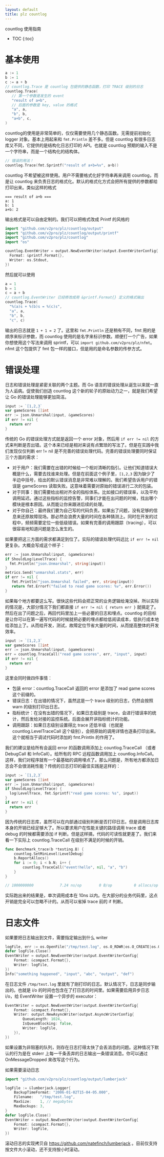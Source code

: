 ```yaml
---
layout: default
title: plz countlog
---
```


countlog 使用指南

* TOC
{:toc}

# 基本使用

```go
a := 1
b := 1
c := a + b
// countlog.Trace 是 countlog 包提供的静态函数，打印 TRACE 级别的日志
countlog.Trace(
   // 第一个参数是发生的 event
   "result of a+b", 
   // 后面的参数是 key, value 的格式
   "a", a,
   "b", b,
   "a+b", c,
)
```

countlog的使用是非常简单的，仅仅需要使用几个静态函数。无需提前初始化 logger 对象。基本上用起来和 `fmt.Println` 差不多。但是 countlog 和很多日志库又不同，它提供的是结构化日志打印的 API。也就是 countlog 预期的输入不是一个字符串，而是一个结构化的结构体。

```go
// 错误的用法！
countlog.Trace(fmt.Sprintf("result of a+b=%v", a+b))
```

countlog 不希望被这样使用。用户不需要格式化好字符串再来调用 countlog，而是让 countlog 来负责日志的格式化。默认的格式化方式会把所有提供的参数都给打印出来。类似这样的格式

```
=== result of a+b ===
a: 1
b: 1
a+b: 2
```

输出格式是可以自由定制的。我们可以把格式改成 Printf 的风格的

```go
import "github.com/v2pro/plz/countlog/output"
import "github.com/v2pro/plz/countlog/output/printf"
import "github.com/v2pro/plz/countlog"
import "os"

countlog.EventWriter = output.NewEventWriter(output.EventWriterConfig{
  Format: &printf.Format{},
  Writer: os.Stdout,
})
```

然后就可以使用

```go
a = 1
b = 1
c = a + b
// countlog.EventWriter 已经修改成用 &printf.Format{} 定义的格式输出
countlog.Trace(
  "%(a)s + %(b)s = %(c)s", 
  "a", a, 
  "b", b, 
  "c", c)
```

输出的日志就是 `1 + 1 = 2` 了。这里和 `fmt.Println` 还是稍有不同，fmt 用的是顺序来标识参数，而 countlog 使用的是名字来标识参数。顺便打一个广告，如果你想使用这个写法来调用 sprintf，可以 `import github.com/v2pro/plz/nfmt`。nfmt 这个包提供了 fmt 包一样的接口，但是用的是命名参数的传参方式。

# 错误处理

日志和错误处理是紧密关联的两个主题。而 Go 语言的错误处理从诞生以来就一直为人诟病。促使我们创造 countlog 这个新的轮子的原始动力之一，就是我们希望让 Go 的错误处理能够更加简洁。

```go
input := `[1,2,3`
var gameScores []int
err := json.Unmarshal(input, &gameScores)
if err != nil {
  return err
}
```

传统的 Go 的错误处理方式就是返回一个 error 对象，然后用 `if err != nil` 的方式来判断是否出错。这个本来已经是相对来说有点繁琐的写法了。但是在实践中我们发现仅仅判断 err != nil 是不完善的错误处理代码。完善的错误处理要同时保证三个方面的需求：

* 对于用户：我们需要在出错的时候给一个相对清晰的指引。让他们知道错误大概是什么，需要去找谁来处理。但是在前面这个例子里，`[1,2,3` 因为缺少了半边中括号，给出的默认错误消息是非常难以理解的。我们希望告诉用户的错误是 gameScores 读取失败。这意味着需要对原始的错误进行二次的包装。
* 对于同事：我们需要给出相对齐全的指标体系。比如接口的错误率，以及平均调用延迟。通过这些指标的监控告警，同事们才能在出问题的时候，找出哪个模块是根本原因。从而能让你来跟进后续的处理。
* 对于你自己：最终我们要为自己写的代码负责。如果出了问题，没有足够的信息来还原故障现场。那必然会浪费大量的时间在各种猜测上。同时在开发的过程中，频频需要定位一些低级错误。如果有完善的调用跟踪（tracing），可以很容易地知道问题是怎么发生的。

如果要把这三方面的需求都满足到位了。实际的错误处理代码远比 `if err != nil` 更复杂。大概会写成这个样子：

```go
err := json.Unmarshal(input, &gameScores)
if ShouldLog(LevelTrace) {
  fmt.Println("json.Unmarshal", string(input))
}
metrics.Send("unmarshal.stats", err)
if err != nil {
   fmt.Println("json.Unmarshal failed", err, string(input))
   return fmt.Errorf("failed to read game scores: %v", err.Error())
}
```

如果每个地方都要这么写。很快这些代码会把正常的业务逻辑给淹没掉。所以实际的情况是，大部分情况下我们都直接 `if err != nil { return err }` 就搞定了。然后在出了问题之后，再回代码里加上一些必要的日志和埋点。countlog 的目标是让你可以在第一遍写代码的时候就把必要的埋点都给低阅读成本，低执行成本地给添加上了。从而给开发，测试，故障定位节省大量的时间，从而提高整体的开发效率。

```go
input := `[1,2,3`
var gameScores []int
err := json.Unmarshal(input, &gameScores)
err = countlog.TraceCall("read game scores", err, "input", input)
if err != nil {
  return err
}
```

这里会同时做四件事情：

* 包装 error：countlog.TraceCall 返回的 error 是添加了 read game scores 这个前缀的。
* 错误日志：在出错的情况下，虽然这是一个 trace 级别的日志，仍然会按照 warn 的级别打印出日志。
* 指标统计：在没有出错的情况下，如果日志级别是 trace，会进行错误率的统计，然后发给对接的监控系统。后面会展开讲指标统计的功能。
* 调用跟踪：如果日志级别设置得比 trace 还低半级（也就是 countlog.LevelTraceCall 这个级别），会把原始的调用详情也逐条打印出来。这个就相当于调试代码时添加的 fmt.Println 的作用了。

我们的建议是给所有会返回 error 的函数调用添加上 countlog.TraceCall （或者 DebugCall 和 InfoCall）。给所有的 RPC 远程函数调用加上 countlog.InfoCall。这样，我们对程序就有一个最基础的调用埋点了。那么问题是，所有地方都添加日志会不会很消耗性能？传统的日志打印的最佳实践是这样的：

```go
input := `[1,2,3`
var gameScores []int
err := json.Unmarshal(input, &gameScores)
if ShouldLog(LevelTrace) {
  log(LevelTrace, fmt.Sprintf("read game scores: %s", input))
}
if err != nil {
  return err
}
```

因为传统的日志库，虽然可以在内部通过级别判断是否打印日志。但是调用日志库本身的开销已经足够大了。所以要求用户在性能关键的路径调用 trace 或者 debug 的时候都需要添加 if 判断。但是这样搞，代码的可读性就更差了。我们来看一下实际上 countlog.TraceCall 在级别不满足的时候的开销。

```go
func Benchmark_trace(b *testing.B) {
	countlog.SetMinLevel(LevelDebug)
	b.ReportAllocs()
	for i := 0; i < b.N; i++ {
		countlog.TraceCall("event!hello", nil, "a", "b")
	}
}

// 1000000000	         7.24 ns/op	       0 B/op	       0 allocs/op
```

实际跑出来的结果是，单次调用成本在 10ns 以内。在大部分的业务代码里，这点开销是完全可以忽略不计的。从而可以省掉 trace 前的 if 判断。

# 日志文件

如果要把日志输出到文件，需要指定输出到什么 writer

```go
logFile, err := os.OpenFile("/tmp/test.log", os.O_RDWR|os.O_CREATE|os.O_APPEND, 0666)
defer logFile.Close()
EventWriter = output.NewEventWriter(output.EventWriterConfig{
	Format: &compact.Format{},
	Writer: logFile,
})
Info("something happened", "input", "abc", "output", "def")
```

在日志文件 `/tmp/test.log` 里就有了刚打印的日志。默认情况下，日志是同步输出的。也就是 i/o 的时间也包含在了打日志的时间里。如果需要启用异步日志 i/o，给 EventWriter 设置一个异步的 executor：

```go
EventWriter = output.NewEventWriter(output.EventWriterConfig{
	Format: &compact.Format{},
	Writer: output.NewAsyncWriter(output.AsyncWriterConfig{
		QueueLength: 1024,
		IsQueueBlocking: false,
		Writer: logFile,
	}),
})
```

如果设置为非阻塞的队列，则存在日志打得太快了会丢消息的问题。这种情况下默认的行为是在 stderr 上每一千条丢弃的日志输出一条错误消息。你可以通过 OnMessageDropped 来改写这个行为。

如果需要滚动日志

```go
import "github.com/v2pro/plz/countlog/output/lumberjack"

logFile := &lumberjack.Logger{
	BackupTimeFormat: "2006-01-02T15-04-05.000",
	Filename:   "/tmp/test.log",
	MaxSize:    1, // megabytes
	MaxBackups: 3,
}
defer logFile.Close()
EventWriter = output.NewEventWriter(output.EventWriterConfig{
	Format: &compact.Format{},
	Writer: logFile,
})
```

滚动日志的实现拷贝自 https://github.com/natefinch/lumberjack 。目前仅支持按文件大小滚动，还不支持按小时滚动。

